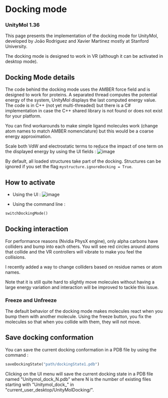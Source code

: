 # Docking mode

### UnityMol 1.36

This page presents the implementation of the docking mode for UnityMol, developed by João Rodriguez and Xavier Martinez mostly at Stanford University.

The docking mode is designed to work in VR (although it can be activated in desktop mode).

## Docking Mode details

The code behind the docking mode uses the AMBER force field and is designed to work for proteins. A separated thread computes the potential energy of the system, UnityMol displays the last computed energy value.
The code is in C++ (not yet multi-threaded) but there is a C# implementation in case the C++ shared library is not found or does not exist for your platform.

You can find workarounds to make simple ligand molecules work (change atom names to match AMBER nomenclature) but this would be a coarse energy approximation.

Scale both VdW and electrostatic terms to reduce the impact of one term on the displayed energy by using the UI fields :
![image](uploads/cab62d14ae1bc86a83962b06e1a78307/image.png)

By default, all loaded structures take part of the docking. Structures can be ignored if you set the flag ```mystructure.ignoreDocking = True```.

## How to activate

- Using the UI :
![image](uploads/ec64f350a4d5586d8346937366dec833/image.png)

- Using the command line : 
```python
switchDockingMode()
```

## Docking interaction

For performance reasons (Nvidia PhysX engine), only alpha carbons have colliders and bump into each others. You will see red circles around atoms that collide and the VR controllers will vibrate to make you feel the collisions.

I recently added a way to change colliders based on residue names or atom names.

Note that it is still quite hard to slightly move molecules without having a large energy variation and interaction will be improved to tackle this issue.

### Freeze and Unfreeze

The default behavior of the docking mode makes molecules react when you bump them with another molecule. Using the freeze button, you fix the molecules so that when you collide with them, they will not move.

## Save docking conformation

You can save the current docking conformation in a PDB file by using the command :
```python
saveDockingState("path/dockingState1.pdb")
```
Clicking on the UI menu will save the current docking state in a PDB file named "Unitymol_dock_N.pdb" where N is the number of existing files starting with "Unitymol_dock_" in "current_user_desktop/UnityMolDocking/".


